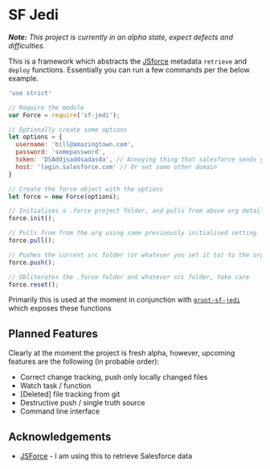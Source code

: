 # SF Jedi

_**Note:** This project is currently in an alpha state, expect defects and
difficulties._

This is a framework which abstracts the [JSforce][jsforce] metadata
`retrieve` and `deploy` functions. Essentially you can run a few commands
per the below example.

```javascript
'use strict'

// Require the module
var Force = require('sf-jedi');

// Optionally create some options
let options = {
  username: 'bill@amazingtown.com',
  password: 'somepassword',
  token: 'DSAddjsaddsadasda', // Annoying thing that salesforce sends you
  host: 'login.salesforce.com' // Or set some other domain
}

// Create the force object with the options
let force = new Force(options);

// Initialises a .force project folder, and pulls from above org detail
force.init();

// Pulls from from the org using some previoously initialised setting
force.pull();

// Pushes the current src folder (or whatever you set it to) to the org
force.push();

// Obliterates the .force folder and whatever src folder, take care
force.reset();
```

Primarily this is used at the moment in conjunction with
[`grunt-sf-jedi`][grunt-sf-jedi] which exposes these functions

## Planned Features

Clearly at the moment the project is fresh alpha, however, upcoming
features are the following (in probable order):

- Correct change tracking, push only locally changed files
- Watch task / function
- [Deleted] file tracking from git
- Destructive push / single truth source
- Command line interface

## Acknowledgements

- [JSForce][jsforce] - I am using this to retrieve Salesforce data

[jsforce]:https://jsforce.github.io/
[grunt-sf-jedi]:https://github.com/lessonteacher/grunt-sf-jedi
